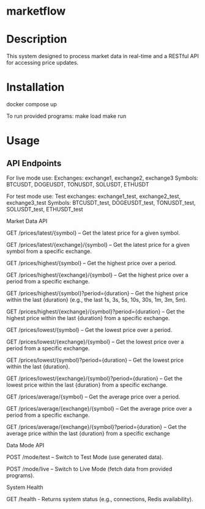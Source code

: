 # marketflow

# Description
This system designed to process market data in real-time and a RESTful API for accessing price updates.

# Installation
docker compose up

To run provided programs:
make load
make run

# Usage

## API Endpoints

For live mode use:
Exchanges: exchange1, exchange2, exchange3
Symbols: BTCUSDT, DOGEUSDT, TONUSDT, SOLUSDT, ETHUSDT

For test mode use:
Test exchanges: exchange1_test, exchange2_test, exchange3_test
Symbols: BTCUSDT_test, DOGEUSDT_test, TONUSDT_test, SOLUSDT_test, ETHUSDT_test

Market Data API

GET /prices/latest/{symbol} – Get the latest price for a given symbol.

GET /prices/latest/{exchange}/{symbol} – Get the latest price for a given symbol from a specific exchange.

GET /prices/highest/{symbol} – Get the highest price over a period.

GET /prices/highest/{exchange}/{symbol} – Get the highest price over a period from a specific exchange.

GET /prices/highest/{symbol}?period={duration} – Get the highest price within the last {duration} (e.g., the last 1s, 3s, 5s, 10s, 30s, 1m, 3m, 5m).

GET /prices/highest/{exchange}/{symbol}?period={duration} – Get the highest price within the last {duration} from a specific exchange.

GET /prices/lowest/{symbol} – Get the lowest price over a period.

GET /prices/lowest/{exchange}/{symbol} – Get the lowest price over a period from a specific exchange.

GET /prices/lowest/{symbol}?period={duration} – Get the lowest price within the last {duration}.

GET /prices/lowest/{exchange}/{symbol}?period={duration} – Get the lowest price within the last {duration} from a specific exchange.

GET /prices/average/{symbol} – Get the average price over a period.

GET /prices/average/{exchange}/{symbol} – Get the average price over a period from a specific exchange.

GET /prices/average/{exchange}/{symbol}?period={duration} – Get the average price within the last {duration} from a specific exchange

Data Mode API

POST /mode/test – Switch to Test Mode (use generated data).

POST /mode/live – Switch to Live Mode (fetch data from provided programs).

System Health

GET /health - Returns system status (e.g., connections, Redis availability).